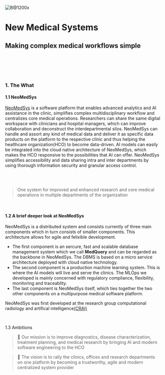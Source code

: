 ![B@1200x](https://github.com/NeoMedSys/.github/assets/29639563/dc7513dc-bbe3-4fc8-ad19-2e70ff4b77e0)

# New Medical Systems #
## Making complex medical workflows simple ##


<br clear="left"/>

<br>

<img src="https://img.shields.io/badge/release-v0.1.0--alpha-blue" height="15" /> <img src="https://user-images.githubusercontent.com/29639563/182672649-9a412cbb-ddd7-43b6-b938-1a6dd720b5cc.png" height="15" />
<img src="https://user-images.githubusercontent.com/29639563/182673031-c6054528-612b-441b-be52-bbb85096f66e.png" height="15" />
<img src="https://user-images.githubusercontent.com/29639563/182672919-fa9c61e5-c9ec-412b-bd59-65dbd67673c9.png" height="15" />
<img src="https://user-images.githubusercontent.com/29639563/182672526-3b60618c-ab81-4887-84e7-0a7329058782.png" height="15" />
<br>

### 1. The What ###
#### 1.1 NeoMedSys
[NeoMedSys](https://neomedsys.io/) is a software platform that enables advanced analytics and AI assistance in the clinic, simplifies complex multidisciplinary workflow and centralizes core medical operations. Researchers can share the same digital workspace with clinicians and hospital managers, which can improve collaboration and deconstruct the interdepartmental silos. NeoMedSys can handle and assort any kind of medical data and deliver it as specific data products on the platform to the respective clinic and thus helping the healthcare organization(HCO) to become data-driven. AI models can easily be integrated into the cloud native architecture of NeoMedSys, which makes the HCO responsive to the possibilities that AI can offer. NeoMedSys simplifies accessibility and data sharing intra and inter departments by using thorough information security and granular access control. 

<br>
<br>
 
 > One system for improved and enhanced research and core medical operations in multiple departments of the organization

<br/>

#### 1.2 A brief deeper look at NeoMedSys
NeoMedSys is a distributed system and consists currently of three main components which in turn consists of smaller components. This architecture allows for agile and felixible development. 
- The first component is an sercure, fast and scalable database management system which we call **MedQuery** and can be regarded as the backbone in NeoMedSys. The DBMS is based on a micro service architecture deployed with cloud native technology.
- The second component is a production machine learning system. This is where the AI models will live and serve the clinics. The MLOps we developed is mainly concerned with regulatory compliance, flexibility, monitoring and traceablity.
- The last component is NeoMedSys itself, which ties together the two other components on a multipurpose medical software platform.

 NeoMedSys was first developed at the research group computational radiology and artifical intelligence[(CRAI)](https://crai.no/)


<br>

1.3 Ambitions

> 🚀 Our mission is to improve diagnostics, disease characterization, treatment planning, and medical research by bringing AI and modern software engineering to the HCO

> 👀 The vision is to rally the clinics, offices and research departments on one platform by becoming a trustworthy, agile and modern centralized system provider

<br>


